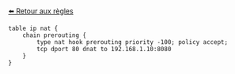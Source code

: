 [⬅️ Retour aux règles](./README.md)
```
table ip nat {
    chain prerouting {
        type nat hook prerouting priority -100; policy accept;
        tcp dport 80 dnat to 192.168.1.10:8080
    }
}
```